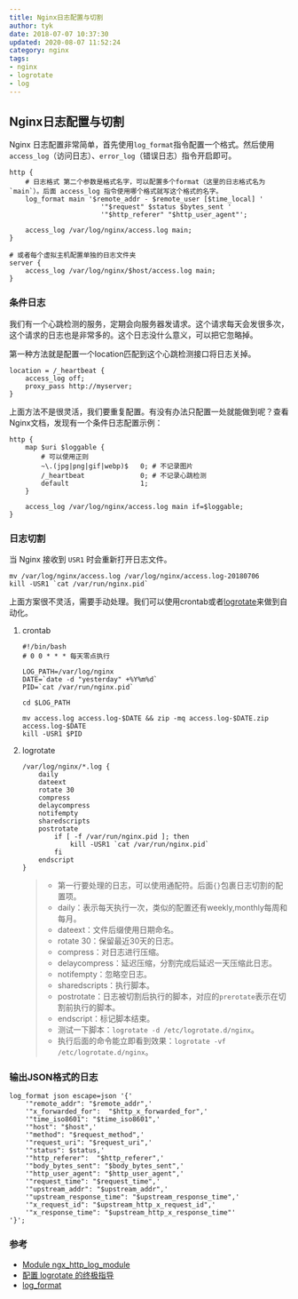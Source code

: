 ```yaml
---
title: Nginx日志配置与切割
author: tyk
date: 2018-07-07 10:37:30
updated: 2020-08-07 11:52:24
category: nginx 
tags: 
- nginx
- logrotate
- log 
---
```

## Nginx日志配置与切割

Nginx 日志配置非常简单，首先使用`log_format`指令配置一个格式。然后使用 `access_log`（访问日志）、`error_log`（错误日志）指令开启即可。

``` nginx 
http {
    # 日志格式 第二个参数是格式名字，可以配置多个format（这里的日志格式名为 `main`）。后面 access_log 指令使用哪个格式就写这个格式的名字。
    log_format main '$remote_addr - $remote_user [$time_local] '
                       '"$request" $status $bytes_sent '
                       '"$http_referer" "$http_user_agent"';

    access_log /var/log/nginx/access.log main;
}

# 或者每个虚拟主机配置单独的日志文件夹
server {
    access_log /var/log/nginx/$host/access.log main;
}
```

### 条件日志

我们有一个心跳检测的服务，定期会向服务器发请求。这个请求每天会发很多次，这个请求的日志也是非常多的。这个日志没什么意义，可以把它忽略掉。

第一种方法就是配置一个location匹配到这个心跳检测接口将日志关掉。

``` nginx 
location = /_heartbeat {
    access_log off;
    proxy_pass http://myserver;
}
```

上面方法不是很灵活，我们要重复配置。有没有办法只配置一处就能做到呢？查看Nginx文档，发现有一个条件日志配置示例：

``` nginx 
http {
    map $uri $loggable {
        # 可以使用正则
        ~\.(jpg|png|gif|webp)$   0; # 不记录图片
        /_heartbeat              0; # 不记录心跳检测
        default                  1;
    }

    access_log /var/log/nginx/access.log main if=$loggable;
}
```

### 日志切割

当 Nginx 接收到 `USR1` 时会重新打开日志文件。

``` shell
mv /var/log/nginx/access.log /var/log/nginx/access.log-20180706
kill -USR1 `cat /var/run/nginx.pid`
```

上面方案很不灵活，需要手动处理。我们可以使用crontab或者[logrotate](https://github.com/logrotate/logrotate)来做到自动化。

1. crontab 

    ``` shell 
    #!/bin/bash
    # 0 0 * * * 每天零点执行

    LOG_PATH=/var/log/nginx
    DATE=`date -d "yesterday" +%Y%m%d`
    PID=`cat /var/run/nginx.pid`

    cd $LOG_PATH

    mv access.log access.log-$DATE && zip -mq access.log-$DATE.zip access.log-$DATE
    kill -USR1 $PID
    ```

2. logrotate

    ```
    /var/log/nginx/*.log {
        daily
        dateext
        rotate 30
        compress
        delaycompress
        notifempty
        sharedscripts
        postrotate
            if [ -f /var/run/nginx.pid ]; then
                kill -USR1 `cat /var/run/nginx.pid`
            fi
        endscript
    }
    ```

    > - 第一行要处理的日志，可以使用通配符。后面`{}`包裹日志切割的配置项。
    > - daily：表示每天执行一次，类似的配置还有weekly,monthly每周和每月。
    > - dateext：文件后缀使用日期命名。
    > - rotate 30：保留最近30天的日志。
    > - compress：对日志进行压缩。
    > - delaycompress：延迟压缩，分割完成后延迟一天压缩此日志。
    > - notifempty：忽略空日志。
    > - sharedscripts：执行脚本。
    > - postrotate：日志被切割后执行的脚本，对应的`prerotate`表示在切割前执行的脚本。
    > - endscript：标记脚本结束。
    > - 测试一下脚本：`logrotate -d /etc/logrotate.d/nginx`。
    > - 执行后面的命令能立即看到效果：`logrotate -vf /etc/logrotate.d/nginx`。

### 输出JSON格式的日志

```
log_format json escape=json '{'
    '"remote_addr": "$remote_addr",'
    '"x_forwarded_for":  "$http_x_forwarded_for",'
    '"time_iso8601": "$time_iso8601",'
    '"host": "$host",'
    '"method": "$request_method",'
    '"request_uri": "$request_uri",'
    '"status": $status,'
    '"http_referer":  "$http_referer",'
    '"body_bytes_sent": "$body_bytes_sent",'
    '"http_user_agent": "$http_user_agent",'
    '"request_time": "$request_time",'
    '"upstream_addr": "$upstream_addr",'
    '"upstream_response_time": "$upstream_response_time",'
    '"x_request_id": "$upstream_http_x_request_id",'
    '"x_response_time": "$upstream_http_x_response_time"'
'}';
```

### 参考
- [Module ngx_http_log_module](http://nginx.org/en/docs/http/ngx_http_log_module.html)
- [配置 logrotate 的终极指导](https://linux.cn/article-8227-1.html)
- [log_format](http://nginx.org/en/docs/http/ngx_http_log_module.html#log_format)